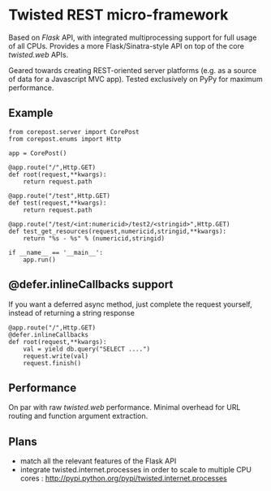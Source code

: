 Twisted REST micro-framework
================================

Based on *Flask* API, with integrated multiprocessing support for full usage of all CPUs. 
Provides a more Flask/Sinatra-style API on top of the core *twisted.web* APIs.

Geared towards creating REST-oriented server platforms (e.g. as a source of data for a Javascript MVC app).
Tested exclusively on PyPy for maximum performance.

Example
-------

	from corepost.server import CorePost
	from corepost.enums import Http
	
	app = CorePost()
	
	@app.route("/",Http.GET)
	def root(request,**kwargs):
	    return request.path
	
	@app.route("/test",Http.GET)
	def test(request,**kwargs):
	    return request.path
	
	@app.route("/test/<int:numericid>/test2/<stringid>",Http.GET)
	def test_get_resources(request,numericid,stringid,**kwargs):
	    return "%s - %s" % (numericid,stringid)
	
	if __name__ == '__main__':
	    app.run()
	    
@defer.inlineCallbacks support
------------------------------

If you want a deferred async method, just complete the request yourself, instead of returning a string response

	@app.route("/",Http.GET)
	@defer.inlineCallbacks
	def root(request,**kwargs):
		val = yield db.query("SELECT ....")
		request.write(val)
	    request.finish()
	    	        
Performance
-----------

On par with raw *twisted.web* performance. Minimal overhead for URL routing and function argument extraction.

Plans
-----

* match all the relevant features of the Flask API
* integrate twisted.internet.processes in order to scale to multiple CPU cores : http://pypi.python.org/pypi/twisted.internet.processes